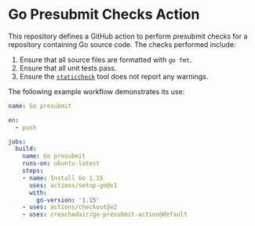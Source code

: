 # Go Presubmit Checks Action

This repository defines a GitHub action to perform presubmit checks for a
repository containing Go source code. The checks performed include:

1. Ensure that all source files are formatted with  `go fmt`.
2. Ensure that all unit tests pass.
3. Ensure the [`staticcheck`][sc] tool does not report any warnings.

The following example workflow demonstrates its use:

```yaml
name: Go presubmit

on:
  - push

jobs:
  build:
    name: Go presubmit
    runs-on: ubuntu-latest
    steps:
    - name: Install Go 1.15
      uses: actions/setup-go@v1
      with:
        go-version: '1.15'
    - uses: actions/checkout@v2
    - uses: creachadair/go-presubmit-action@default
```

[sc]: https://staticcheck.io/
